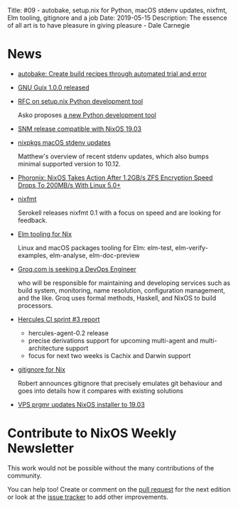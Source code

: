 Title: #09 - autobake, setup.nix for Python, macOS stdenv updates, nixfmt, Elm tooling, gitignore and a job
Date: 2019-05-15
Description: The essence of all art is to have pleasure in giving pleasure - Dale Carnegie

# News

- [autobake: Create build recipes through automated trial and error](https://github.com/jameysharp/autobake)

- [GNU Guix 1.0.0 released](https://www.gnu.org/software/guix/blog/2019/gnu-guix-1.0.0-released/)          

- [RFC on setup.nix Python development tool](https://discourse.nixos.org/t/rfc-on-setup-nix-python-development-tool/2831)

  Asko proposes [a new Python development tool](https://github.com/datakurre/setup.nix)                               

- [SNM release compatible with NixOS 19.03]( https://www.freelists.org/post/snm/SNM-Version-220,1)

- [nixpkgs macOS stdenv updates](https://matthewbauer.us/blog/darwin-stdenv-update.html)

  Matthew's overview of recent stdenv updates, which also bumps minimal supported version to 10.12.

- [Phoronix: NixOS Takes Action After 1.2GB/s ZFS Encryption Speed Drops To 200MB/s With Linux
5.0+](https://www.phoronix.com/scan.php?page=news_item&px=NixOS-Linux-5.0-ZFS-FPU-Drop)

- [nixfmt](https://medium.com/@Serokell/an-opinionated-formatter-for-nix-40b4dbb69ddf)

  Serokell releases nixfmt 0.1 with a focus on speed and are looking for feedback.

- [Elm tooling for Nix](https://github.com/turboMaCk/nix-elm-tools)

  Linux and macOS packages tooling for Elm: elm-test, elm-verify-examples, elm-analyse, elm-doc-preview

- [Groq.com is seeking a DevOps Engineer](https://groq.bamboohr.com/jobs/view.php?id=12)

  who will be responsible for maintaining and developing services such as build system,
  monitoring, name resolution, configuration management, and the like. Groq uses formal
  methods, Haskell, and NixOS to build processors.

- [Hercules CI sprint #3 report](https://blog.hercules-ci.com/sprints,/hercules-ci/2019/05/14/sprint-3-report/)

     * hercules-agent-0.2 release
     * precise derivations support for upcoming multi-agent and multi-architecture support
     * focus for next two weeks is Cachix and Darwin support

- [gitignore for Nix](https://blog.hercules-ci.com/nix/2019/05/15/nix-gitignore/)    

  Robert announces gitignore that precisely emulates git behaviour and
  goes into details how it compares with existing solutions

- [VPS prgmr updates NixOS installer to 19.03](https://prgmr.com/blog/2019/05/14/distributions-updated.html)

# Contribute to NixOS Weekly Newsletter

This work would not be possible without the many contributions of the community.

You can help too! Create or comment on the [pull request](https://github.com/NixOS/nixos-weekly/pulls)
for the next edition or look at the
[issue tracker](https://github.com/NixOS/nixos-weekly/issues) to add other improvements.

